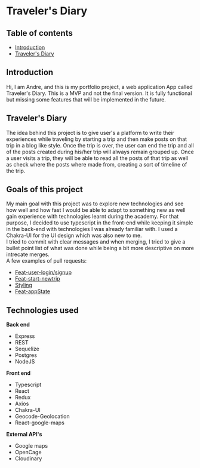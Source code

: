 # **Traveler's Diary**

## Table of contents

- [Introduction](##Introduction)
- [Traveler's Diary](##Traveler's-Diary)

## **Introduction**

Hi, I am Andre, and this is my portfolio project, a web application App called Traveler's Diary. This is a MVP and not the final version. It is fully functional but missing some features that will be implemented in the future.

## **Traveler's Diary**

The idea behind this project is to give user's a platform to write their experiences while traveling by starting a trip and then make posts on that trip in a blog like style. Once the trip is over, the user can end the trip and all of the posts created during his/her trip will always remain grouped up. Once a user visits a trip, they will be able to read all the posts of that trip as well as check where the posts where made from, creating a sort of timeline of the trip.

## **Goals of this project**

My main goal with this project was to explore new technologies and see how well and how fast I would be able to adapt to something new as well gain experience with technologies learnt during the academy. For that purpose, I decided to use typescript in the front-end while keeping it simple in the back-end with technologies I was already familiar with. I used a Chakra-UI for the UI design which was also new to me. </br> I tried to commit with clear messages and when merging, I tried to give a bullet point list of what was done while being a bit more descriptive on more intrecate merges.</br>
A few examples of pull requests:

- [Feat-user-login/signup](https://github.com/Andre2610/travelersdiary-front-end/pull/8)
- [Feat-start-newtrip](https://github.com/Andre2610/travelersdiary-front-end/pull/10)
- [Styling](https://github.com/Andre2610/travelersdiary-front-end/pull/12)
- [Feat-appState](https://github.com/Andre2610/travelersdiary-front-end/pull/13)

## **Technologies used**

**Back end**

- Express
- REST
- Sequelize
- Postgres
- NodeJS

**Front end**

- Typescript
- React
- Redux
- Axios
- Chakra-UI
- Geocode-Geolocation
- React-google-maps

**External API's**

- Google maps
- OpenCage
- Cloudinary
